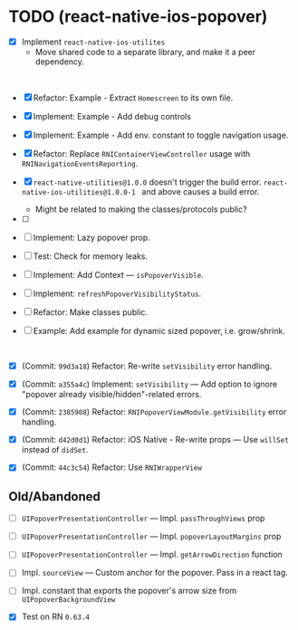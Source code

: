 # TODO (react-native-ios-popover)



- [x] Implement `react-native-ios-utilites`
	* Move shared code to a separate library, and make it a peer dependency.

<br>

- [x] Refactor: Example - Extract `Homescreen` to its own file.
- [x] Implement: Example - Add debug controls
- [x] Implement: Example - Add env. constant to toggle navigation usage.
- [x] Refactor: Replace `RNIContainerViewController` usage with `RNINavigationEventsReporting`.





- [x] `react-native-utilities@1.0.0` doesn't trigger the build error. `react-native-ios-utilities@1.0.0-1 ` and above causes a build error.
	* Might be related to making the classes/protocols public?


- [ ] 
- [ ] Implement: Lazy popover prop.
- [ ] Test: Check for memory leaks.
- [ ] Implement: Add Context — `isPopoverVisible`.
- [ ] Implement: `refreshPopoverVisibilityStatus`.
- [ ] Refactor: Make classes public.
- [ ] Example: Add example for dynamic sized  popover, i.e. grow/shrink.

<br>

- [x] (Commit: `99d3a18`) Refactor: Re-write `setVisibility` error handling.
- [x] (Commit: `a355a4c`) Implement:  `setVisibility` — Add option to ignore "popover already visible/hidden"-related errors.
- [x] (Commit: `2385908`) Refactor: `RNIPopoverViewModule.getVisibility` error handling.
- [x] (Commit: `d42d0d1`) Refactor: iOS Native - Re-write props — Use `willSet` instead of `didSet`.
- [x] (Commit: `44c3c54`) Refactor: Use `RNIWrapperView`







## Old/Abandoned

- [ ] `UIPopoverPresentationController` — Impl. `passThroughViews` prop 
- [ ] `UIPopoverPresentationController` — Impl. `popoverLayoutMargins` prop 
- [ ] `UIPopoverPresentationController` — Impl. `getArrowDirection` function 

- [ ] Impl. `sourceView` — Custom anchor for the popover. Pass in a react tag.
- [ ] Impl. constant that exports the popover's arrow size from `UIPopoverBackgroundView`


- [x] Test on RN `0.63.4`

